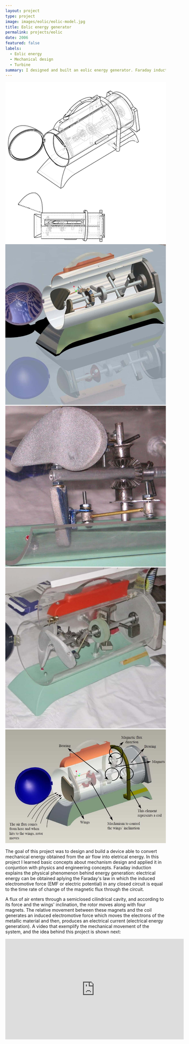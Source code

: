 ```yaml
---
layout: project
type: project
image: images/eolic/eolic-model.jpg
title: Eolic energy generator
permalink: projects/eolic
date: 2006
featured: false
labels:
  - Eolic energy
  - Mechanical design
  - Turbine
summary: I designed and built an eolic energy generator. Faraday induction is used here to transform kinetic of a rotor energy into electric energy. The convertion process starts when wind power pushes an arrangement of 2 propellers whose inclination can be change by means of a gear mechanism. The propellers transform this eolic energy in mechanical rotation for a straigh axis where a set of 4 magnets are attached. Relative motion between the set of magnets and two coils generates electricity.
---
```


<div class="ui small rounded images">
  <img class="ui image" src="../images/eolic/eolic-explosion.jpg">
  <img class="ui image" src="../images/eolic/eolic-model.jpg">
  <img class="ui image" src="../images/eolic/eolic-mechanism.jpg">
  <img class="ui image" src="../images/eolic/eolic-real.jpg">
</div>

<img class="ui medium right floated rounded image" src="../images/eolic/eolic-diagram.jpg">

The goal of this project was to design and build a device able to convert mechanical energy obtained from the air flow into eletrical energy. In this project I learned basic concepts about mechanism design and applied it in conjuntion with physics and engineering concepts. Faraday induction explains the physical phenomenon behind energy generation: electrical energy can be obtained aplying the Faraday's law in which the induced electromotive force (EMF or electric potential) in any closed circuit is equal to the time rate of change of the magnetic flux through the circuit.

A flux of air enters through a semiclosed cilindrical cavity, and according to its force and the wings' inclination, the rotor moves along with four magnets. The relative movement between these magnets and the coil generates an induced electromotive force which moves the electrons of the metallic material and then, produces an electrical current (electrical energy generation). A video that exemplify the mechanical movement of the system, and the idea behind this project is shown next:

<iframe width="560" height="315" src="https://www.youtube.com/embed/--vAqtKbqyM?rel=0&amp;showinfo=0" frameborder="0" allow="autoplay; encrypted-media" allowfullscreen></iframe>